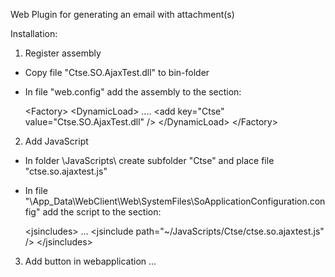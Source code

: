 Web Plugin for generating an email with attachment(s)

Installation:

1) Register assembly

- Copy file "Ctse.SO.AjaxTest.dll" to bin-folder
- In file "web.config" add the assembly to the section: 

    &lt;Factory&gt;
      &lt;DynamicLoad&gt;
        ....
	      &lt;add key=&quot;Ctse&quot; value=&quot;Ctse.SO.AjaxTest.dll&quot; /&gt;
      &lt;/DynamicLoad&gt;
    &lt;/Factory&gt;

2) Add JavaScript

- In folder \JavaScripts\ create subfolder "Ctse" and place file "ctse.so.ajaxtest.js"
- In file "\App_Data\WebClient\Web\SystemFiles\SoApplicationConfiguration.config" add the script to the section:

  &lt;jsincludes&gt;
    ...
    &lt;jsinclude path=&quot;~/JavaScripts/Ctse/ctse.so.ajaxtest.js&quot; /&gt;
  &lt;/jsincludes&gt;

3) Add button in webapplication
...
  

